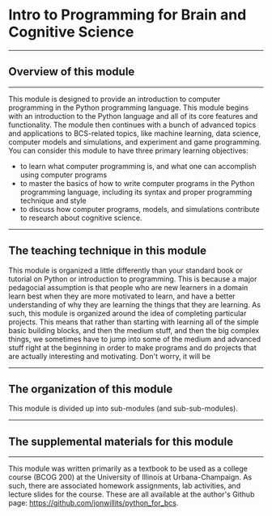 # Intro to Programming for Brain and Cognitive Science

---
## Overview of this module

---
This module is designed to provide an introduction to computer programming in the Python programming language.
This module begins with an introduction to the Python language and all of its core features and functionality.
The module then continues with a bunch of advanced topics and applications to BCS-related topics, like machine learning,
data science, computer models and simulations, and experiment and game programming. You can consider
this module to have three primary learning objectives:

 - to learn what computer programming is, and what one can accomplish using computer programs
 - to master the basics of how to write computer programs in the Python programming language, including its syntax and proper programming technique and style
 - to discuss how computer programs, models, and simulations contribute to research about cognitive science.
 
---
## The teaching technique in this module

This module is organized a little differently than your standard book or tutorial on Python or introduction to programming.
This is because a major pedagocial assumption is that people who are new learners in a domain learn best when
they are more motivated to learn, and have a better understanding of why they are learning the things that they are learning.
As such, this module is organized around the idea of completing particular projects. This means that rather
than starting with learning all of the simple basic building blocks, and then the medium stuff, and then the big complex things,
we sometimes have to jump into some of the medium and advanced stuff right at the beginning in order to make programs and do 
projects that are actually interesting and motivating. Don't worry, it will be 

---
## The organization of this module

This module is divided up into sub-modules (and sub-sub-modules).


---
## The supplemental materials for this module

---
This module was written primarily as a textbook to be used as a college course (BCOG 200) at
the University of Illinois at Urbana-Champaign. As such, there are associated homework assignments,
lab activities, and lecture slides for the course. These are all available at the author's Github
page: https://github.com/jonwillits/python_for_bcs.